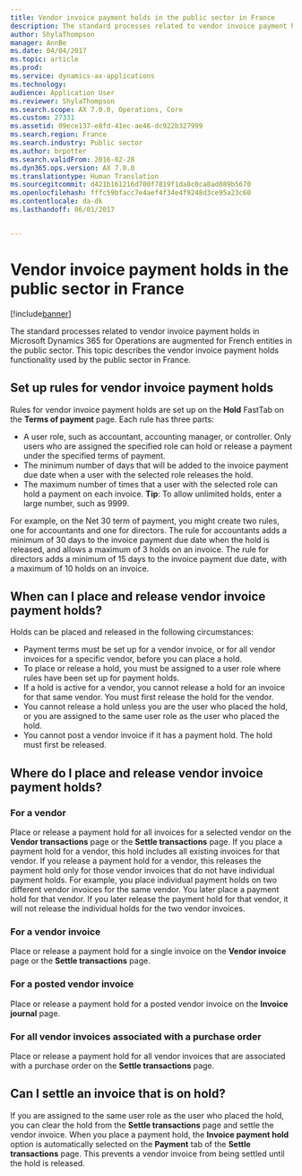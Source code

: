 ```yaml
---
title: Vendor invoice payment holds in the public sector in France
description: The standard processes related to vendor invoice payment holds in Microsoft Dynamics &quot;AX 7&quot; are augmented for French entities in the public sector. This topic describes the vendor invoice payment holds functionality used by the public sector in France.
author: ShylaThompson
manager: AnnBe
ms.date: 04/04/2017
ms.topic: article
ms.prod: 
ms.service: dynamics-ax-applications
ms.technology: 
audience: Application User
ms.reviewer: ShylaThompson
ms.search.scope: AX 7.0.0, Operations, Core
ms.custom: 27331
ms.assetid: 09ece137-e8fd-41ec-ae46-dc922b327999
ms.search.region: France
ms.search.industry: Public sector
ms.author: brpotter
ms.search.validFrom: 2016-02-28
ms.dyn365.ops.version: AX 7.0.0
ms.translationtype: Human Translation
ms.sourcegitcommit: d421b161216d700f7819f1da8c0ca8ad089b5670
ms.openlocfilehash: fffc59bfacc7e4aef4f34e4f9248d3ce95a23c60
ms.contentlocale: da-dk
ms.lasthandoff: 06/01/2017


---
```


# <a name="vendor-invoice-payment-holds-in-the-public-sector-in-france"></a>Vendor invoice payment holds in the public sector in France

[!include[banner](../includes/banner.md)]


The standard processes related to vendor invoice payment holds in Microsoft Dynamics 365 for Operations are augmented for French entities in the public sector. This topic describes the vendor invoice payment holds functionality used by the public sector in France.

<a name="set-up-rules-for-vendor-invoice-payment-holds"></a>Set up rules for vendor invoice payment holds
---------------------------------------------

Rules for vendor invoice payment holds are set up on the **Hold** FastTab on the **Terms of payment** page. Each rule has three parts:

-   A user role, such as accountant, accounting manager, or controller. Only users who are assigned the specified role can hold or release a payment under the specified terms of payment.
-   The minimum number of days that will be added to the invoice payment due date when a user with the selected role releases the hold.
-   The maximum number of times that a user with the selected role can hold a payment on each invoice. **Tip**: To allow unlimited holds, enter a large number, such as 9999.

For example, on the Net 30 term of payment, you might create two rules, one for accountants and one for directors. The rule for accountants adds a minimum of 30 days to the invoice payment due date when the hold is released, and allows a maximum of 3 holds on an invoice. The rule for directors adds a minimum of 15 days to the invoice payment due date, with a maximum of 10 holds on an invoice.

## <a name="when-can-i-place-and-release-vendor-invoice-payment-holds"></a>When can I place and release vendor invoice payment holds?
Holds can be placed and released in the following circumstances:

-   Payment terms must be set up for a vendor invoice, or for all vendor invoices for a specific vendor, before you can place a hold.
-   To place or release a hold, you must be assigned to a user role where rules have been set up for payment holds.
-   If a hold is active for a vendor, you cannot release a hold for an invoice for that same vendor. You must first release the hold for the vendor.
-   You cannot release a hold unless you are the user who placed the hold, or you are assigned to the same user role as the user who placed the hold.
-   You cannot post a vendor invoice if it has a payment hold. The hold must first be released.

## <a name="where-do-i-place-and-release-vendor-invoice-payment-holds"></a>Where do I place and release vendor invoice payment holds?
### <a name="for-a-vendor"></a>For a vendor
Place or release a payment hold for all invoices for a selected vendor on the **Vendor transactions** page or the **Settle transactions** page. If you place a payment hold for a vendor, this hold includes all existing invoices for that vendor. If you release a payment hold for a vendor, this releases the payment hold only for those vendor invoices that do not have individual payment holds. For example, you place individual payment holds on two different vendor invoices for the same vendor. You later place a payment hold for that vendor. If you later release the payment hold for that vendor, it will not release the individual holds for the two vendor invoices.

### <a name="for-a-vendor-invoice"></a>For a vendor invoice

Place or release a payment hold for a single invoice on the **Vendor invoice** page or the **Settle transactions** page.

### <a name="for-a-posted-vendor-invoice"></a>For a posted vendor invoice

Place or release a payment hold for a posted vendor invoice on the **Invoice journal** page.

### <a name="for-all-vendor-invoices-associated-with-a-purchase-order"></a>For all vendor invoices associated with a purchase order

Place or release a payment hold for all vendor invoices that are associated with a purchase order on the **Settle transactions** page.

## <a name="can-i-settle-an-invoice-that-is-on-hold"></a>Can I settle an invoice that is on hold?
If you are assigned to the same user role as the user who placed the hold, you can clear the hold from the **Settle transactions** page and settle the vendor invoice. When you place a payment hold, the **Invoice payment hold** option is automatically selected on the **Payment** tab of the **Settle transactions** page. This prevents a vendor invoice from being settled until the hold is released.




